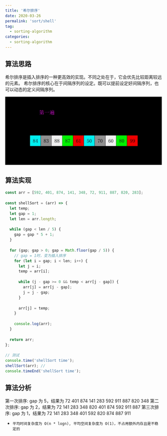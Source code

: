 ```yaml
---
title: '希尔排序'
date: 2020-03-26
permalink: 'sort/shell'
tag:
  - sorting-algorithm
categories:
  - sorting-algorithm
---
```


## 算法思路

希尔排序是插入排序的一种更高效的实现。不同之处在于，它会优先比较距离较远的元素。
希尔排序的核心在于间隔序列的设定。既可以提前设定好间隔序列，也可以动态的定义间隔序列。

![希尔排序](./images/shell_sort.gif)

## 算法实现

```js
const arr = [592, 401, 874, 141, 348, 72, 911, 887, 820, 283];

const shellSort = (arr) => {
  let temp;
  let gap = 1;
  let len = arr.length;

  while (gap < len / 5) {
    gap = gap * 5 + 1;
  }

  for (gap; gap > 0; gap = Math.floor(gap / 5)) {
    // gap = 1时，变为插入排序
    for (let i = gap; i < len; i++) {
      let j = i;
      temp = arr[i];

      while (j - gap >= 0 && temp < arr[j - gap]) {
        arr[j] = arr[j - gap];
        j = j - gap;
      }

      arr[j] = temp;
    }

    console.log(arr);
  }

  return arr;
};

// 测试
console.time('shellSort time');
shellSort(arr); //
console.timeEnd('shellSort time');
```

## 算法分析

第一次排序: gap 为 5，结果为 72 401 874 141 283 592 911 887 820 348
第二次排序: gap 为 2，结果为 72 141 283 348 820 401 874 592 911 887
第三次排序: gap 为 1，结果为 72 141 283 348 401 592 820 874 887 911

- `平均时间复杂度为 O(n * logn), 平均空间复杂度为 O(1)，不占用额外内存且是不稳定的`
